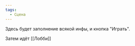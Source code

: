 ```yaml
---
tags:
  - Сцена
---
```


Здесь будет заполнение всякой инфы, и кнопка "Играть".

Затем идёт [[Лобби]]